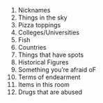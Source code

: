 1. Nicknames
2. Things in the sky
3. Pizza toppings
4. Colleges/Universities
5. Fish
6. Countries
7. Things that have spots
8. Historical Figures
9. Something you’re afraid oF
10. Terms of endearment
11. Items in this room
12. Drugs that are abused
